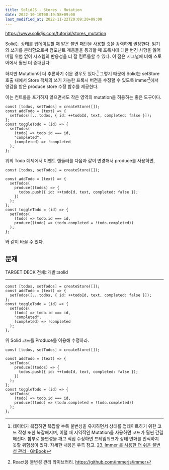 ```yaml
---
title: SolidJS - Stores - Mutation
date: 2022-10-10T00:19:58+09:00
last_modified_at: 2022-11-22T20:09:20+09:00
---
```


https://www.solidjs.com/tutorial/stores_mutation

Solid는 상태를 업데이트할 때 얕은 불변 패턴을 사용할 것을 강력하게 권장한다. 읽기와 쓰기를 분리함으로써 컴포넌트 계층들을 통과할 때 프록시에 대한 변경 사항을 잃어버릴 위험 없이 시스템의 반응성을 더 잘 컨트롤할 수 있다. 이 점은 시그널에 비해 스토어에서 훨씬 더 증대된다.

하지만 Mutation이 더 추론하기 쉬운 경우도 있다.[^불변성유지] 그렇기 때문에 Solid는 setStore 호출 내에서 Store 객체의 쓰기 가능한 프록시 버전을 수정할 수 있도록 immer[^immer]에서 영감을 받은 produce store 수정 함수를 제공한다.

[^immer]: React용 불변성 관리 라이브러리. https://github.com/immerjs/immer

[^불변성유지]: 데이터가 복잡하면 복잡할 수록 불변성을 유지하면서 상태를 업데이트하기 위한 코드 작성 또한 복잡해지며, 이럴 때 지역적인 Mutation을 사용하면 코드가 훨씬 간결해진다. 함부로 불변성을 깨고 직접 수정하면 프레임워크가 상태 변화를 인식하지 못할 위험성이 있다. 자세한 내용은 우측 참고. [23. Immer 를 사용한 더 쉬운 불변성 관리 · GitBook](https://react.vlpt.us/basic/23-immer.html)

이는 컨트롤을 포기하지 않으면서도 작은 영역의 mutation을 허용하는 좋은 도구이다.

```tsx
const [todos, setTodos] = createStore([]);
const addTodo = (text) => {
  setTodos([...todos, { id: ++todoId, text, completed: false }]);
};
const toggleTodo = (id) => {
  setTodos(
    (todo) => todo.id === id,
    "completed",
    (completed) => !completed
  );
};
```

위의 Todo 예제에서 이벤트 핸들러를 다음과 같이 변경해서 produce를 사용하면,

```tsx
const [todos, setTodos] = createStore([]);

const addTodo = (text) => {
  setTodos(
    produce((todos) => {
      todos.push({ id: ++todoId, text, completed: false });
    })
  );
};
const toggleTodo = (id) => {
  setTodos(
    (todo) => todo.id === id,
    produce((todo) => (todo.completed = !todo.completed))
  );
};
```

와 같이 바꿀 수 있다.

## 문제

TARGET DECK
전체::개발::solid

---

<!--ankiQ-->

```tsx
const [todos, setTodos] = createStore([]);
const addTodo = (text) => {
  setTodos([...todos, { id: ++todoId, text, completed: false }]);
};
const toggleTodo = (id) => {
  setTodos(
    (todo) => todo.id === id,
    "completed",
    (completed) => !completed
  );
};
```

위 Solid 코드를 Produce를 이용해 수정하라.

<!--ankiA-->

```tsx
const [todos, setTodos] = createStore([]);

const addTodo = (text) => {
  setTodos(
    produce((todos) => {
      todos.push({ id: ++todoId, text, completed: false });
    })
  );
};
const toggleTodo = (id) => {
  setTodos(
    (todo) => todo.id === id,
    produce((todo) => (todo.completed = !todo.completed))
  );
};
```

<!--ankiE-->
<!--ID: 1665040051778-->

